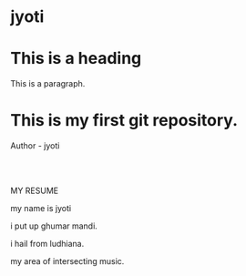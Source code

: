 # jyoti
<html>
<body style="background-color:powderpink;">

<h1>This is a heading</h1>
<p>This is a paragraph.</p>

<h1>This is my first git repository.</h1>
<p>Author - jyoti</p>
<br>
  
  <br><h>MY RESUME</h><br>
<p> my name is jyoti</p>
<p>i put up ghumar mandi.</p>
<p>i hail from ludhiana.</p>

<p>my area of intersecting music.</p>

</body>
</html>

